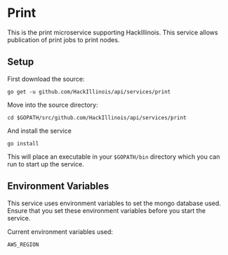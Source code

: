 Print
=======

This is the print microservice supporting HackIllinois. This service allows publication of print jobs to print nodes.

Setup
-----

First download the source:
```
go get -u github.com/HackIllinois/api/services/print
```

Move into the source directory:
```
cd $GOPATH/src/github.com/HackIllinois/api/services/print
```

And install the service
```
go install
```

This will place an executable in your `$GOPATH/bin` directory which you can run to start up the service.

Environment Variables
---------------------

This service uses environment variables to set the mongo database used. Ensure that you set these environment variables before you start the service.

Current environment variables used:
```
AWS_REGION
```
